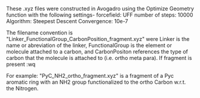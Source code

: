 These .xyz files were constructed in Avogadro using the Optimize Geometry function with the following settings-
forcefield: UFF
number of steps: 10000
Algorithm: Steepest Descent
Convergence: 10e-7

The filename convention is "Linker_FunctionalGroup_CarbonPosition_fragment.xyz" were Linker is the name or abreviation of the linker, FunctionalGroup is the element or molecule attached to a carbon, and CarbonPositon references the type of carbon that the molecule is attached to (i.e. ortho meta para). If fragment is present :wq

For example: "PyC_NH2_ortho_fragment.xyz" is a fragment of a Pyc aromatic ring with an NH2 group functionalized to the ortho Carbon w.r.t. the Nitrogen.
